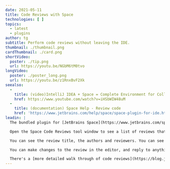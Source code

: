 ```yaml
---
date: 2021-05-11
title: Code Reviews with Space
technologies: [ ]
topics:
  - latest
  - plugins
author: tg
subtitle: Perform code reviews without leaving the IDE.
thumbnail: ./thumbnail.png
cardThumbnail: ./card.png
shortVideo:
  poster: ./tip.png
  url: https://youtu.be/NGbM6tM0tvo
longVideo:
  poster: ./poster_long.png
  url: https://youtu.be/z1RnxBvF2Xk
seealso:
  - 
    title: (video)IntelliJ IDEA + Space = Complete Environment for Collaborative Software Development
    href: https://www.youtube.com/watch?v=iHSbWIW48uM
  - 
    title: (documentation) Space Help - Review code
    href: 'https://www.jetbrains.com/help/space/space-plugin-for-ide.html#review-code'
leadin: |
  The bundled plugin for [JetBrains Space](https://www.jetbrains.com/space/) is really helpful for code reviews. You can perform the whole review, as an author or reviewer, inside the IDE.

  Open the Space Code Reviews tool window to see a list of reviews that need your attention. There are a number of pre-set searches here, for example you can look at all the closed reviews.

  You can see the review title, the authors and reviewers. You can see the files that were changed. The editor shows the history of the review, with the commits that were added, the changes to the review, any commit-level comments, any line-level comments, and the status of the discussions.

  You can make changes to the review in the editor, and reply to anything that needs your attention. Space code reviews are shaped like a series of conversations, so you can start threads on anything in the history, or "chat" any of your thoughts.

  There's a [more detailed walk through of code reviews](https://blog.jetbrains.com/space/2021/04/07/space-code-reviews-in-intellij-idea-2021-1/) on the blog, and you can see more tips and tricks for working with Space in the [Space Guide](https://www.jetbrains.com/space/guide/).
---
```


